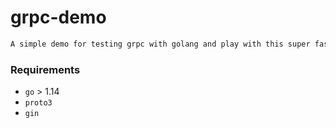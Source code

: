 # grpc-demo

```bash
A simple demo for testing grpc with golang and play with this super fast new kid on the block!
```

### Requirements

* `go` > 1.14
* `proto3`
* `gin` 